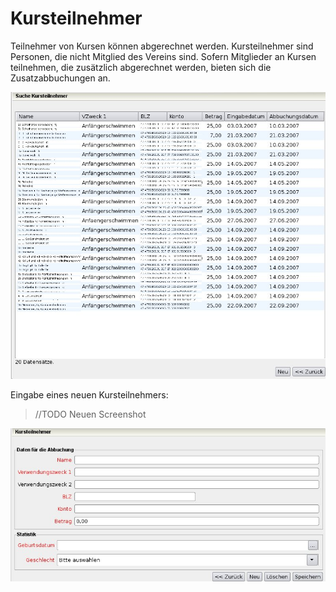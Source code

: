 # Kursteilnehmer

Teilnehmer von Kursen können abgerechnet werden. Kursteilnehmer sind Personen, die nicht Mitglied des Vereins sind. Sofern Mitglieder an Kursen teilnehmen, die zusätzlich abgerechnet werden, bieten sich die Zusatzabbuchungen an.

![](/assets/Kursteilnehmerliste.jpg)

Eingabe eines neuen Kursteilnehmers:  

> //TODO Neuen Screenshot

![](/assets/Kursteilnehmerneu.jpg)



